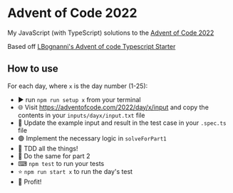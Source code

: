 # Advent of Code 2022
My JavaScript (with TypeScript) solutions to the [Advent of Code 2022](https://adventofcode.com/2022)

Based off [LBognanni's Advent of code Typescript Starter](https://github.com/LBognanni/adventofcode-typescript-starter)

## How to use

For each day, where `x` is the day number (1-25):

 - ▶ run `npm run setup x` from your terminal
 - 🌐 Visit https://adventofcode.com/2022/day/x/input and copy the contents in your `inputs/dayx/input.txt` file
 - 🔴 Update the example input and result in the test case in your `.spec.ts` file
 - 🟢 Implement the necessary logic in `solveForPart1` 
 - 💪 TDD all the things!
 - 🔁 Do the same for part 2
 - ⌨ `npm test` to run your tests
 - ⭐ `npm run start x` to run the day's test
 - 🎉 Profit!

